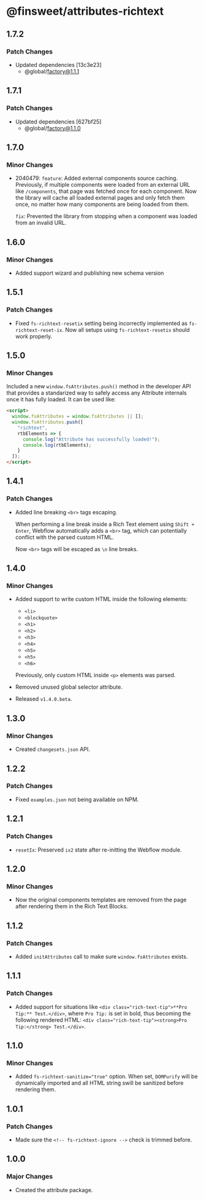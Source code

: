 # @finsweet/attributes-richtext

## 1.7.2

### Patch Changes

- Updated dependencies [13c3e23]
  - @global/factory@1.1.1

## 1.7.1

### Patch Changes

- Updated dependencies [627bf25]
  - @global/factory@1.1.0

## 1.7.0

### Minor Changes

- 2040479: `feature`: Added external components source caching.
  Previously, if multiple components were loaded from an external URL like `/components`, that page was fetched once for each component.
  Now the library will cache all loaded external pages and only fetch them once, no matter how many components are being loaded from them.

  `fix`: Prevented the library from stopping when a component was loaded from an invalid URL.

## 1.6.0

### Minor Changes

- Added support wizard and publishing new schema version

## 1.5.1

### Patch Changes

- Fixed `fs-richtext-resetix` setting being incorrectly implemented as `fs-richtext-reset-ix`.
  Now all setups using `fs-richtext-resetix` should work properly.

## 1.5.0

### Minor Changes

Included a new `window.fsAttributes.push()` method in the developer API that provides a standarized way to safely access any Attribute internals once it has fully loaded.
It can be used like:

```html
<script>
  window.fsAttributes = window.fsAttributes || [];
  window.fsAttributes.push([
    "richtext",
    rtbElements => {
      console.log("Attribute has successfully loaded!");
      console.log(rtbElements);
    }
  ]);
</script>
```

## 1.4.1

### Patch Changes

- Added line breaking `<br>` tags escaping.

  When performing a line break inside a Rich Text element using `Shift + Enter`, Webflow automatically adds a `<br>` tag, which can potentially conflict with the parsed custom HTML.

  Now `<br>` tags will be escaped as `\n` line breaks.

## 1.4.0

### Minor Changes

- Added support to write custom HTML inside the following elements:

  - `<li>`
  - `<blockquote>`
  - `<h1>`
  - `<h2>`
  - `<h3>`
  - `<h4>`
  - `<h5>`
  - `<h5>`
  - `<h6>`

  Previously, only custom HTML inside `<p>` elements was parsed.

- Removed unused global selector attribute.
- Released `v1.4.0.beta`.

## 1.3.0

### Minor Changes

- Created `changesets.json` API.

## 1.2.2

### Patch Changes

- Fixed `examples.json` not being available on NPM.

## 1.2.1

### Patch Changes

- `resetIx`: Preserved `ix2` state after re-initting the Webflow module.

## 1.2.0

### Minor Changes

- Now the original components templates are removed from the page after rendering them in the Rich Text Blocks.

## 1.1.2

### Patch Changes

- Added `initAttributes` call to make sure `window.fsAttributes` exists.

## 1.1.1

### Patch Changes

- Added support for situations like `<div class="rich-text-tip">**Pro Tip:** Test.</div>`, where `Pro Tip:` is set in bold, thus becoming the following rendered HTML: `<div class="rich-text-tip"><strong>Pro Tip:</strong> Test.</div>`.

## 1.1.0

### Minor Changes

- Added `fs-richtext-sanitize="true"` option. When set, `DOMPurify` will be dynamically imported and all HTML string swill be sanitized before rendering them.

## 1.0.1

### Patch Changes

- Made sure the `<!-- fs-richtext-ignore -->` check is trimmed before.

## 1.0.0

### Major Changes

- Created the attribute package.
